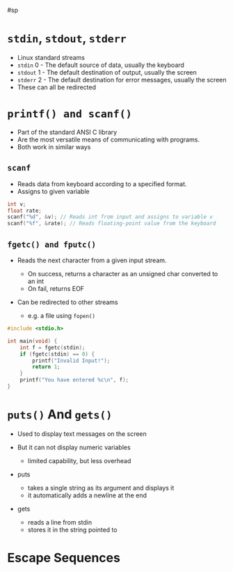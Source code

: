 #sp
# `stdin`, `stdout`, `stderr`

- Linux standard streams
- `stdin` 0 - The default source of data, usually the keyboard
- `stdout` 1 - The default destination of output, usually the screen
- `stderr` 2 - The default destination for error messages, usually the screen
- These can all be redirected

# `printf() and scanf()`

- Part of the standard ANSI C library
- Are the most versatile means of communicating with programs.
- Both work in similar ways

## `scanf`

- Reads data from keyboard according to a specified format.
- Assigns to given variable

```c
int v;
float rate;
scanf("%d", &v); // Reads int from input and assigns to variable v
scanf("%f", &rate); // Reads floating-point value from the keyboard
```

## `fgetc() and fputc()`

- Reads the next character from a given input stream.
	- On success, returns a character as an unsigned char converted to an int
	- On fail, returns EOF
	
- Can be redirected to other streams 
	- e.g. a file using `fopen()`

```c
#include <stdio.h>

int main(void) {
	int f = fgetc(stdin);
	if (fgetc(stdin) == 0) {
		printf("Invalid Input!");
		return 1;
	}
	printf("You have entered %c\n", f);
}
```

# `puts()` And `gets()`

- Used to display text messages on the screen 
- But it can not display numeric variables 
	- limited capability, but less overhead
	
- puts 
	- takes a single string as its argument and displays it 
	- it automatically adds a newline at the end 

- gets 
	- reads a line from stdin 
	- stores it in the string pointed to

# Escape Sequences